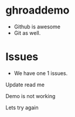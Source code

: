 # ghroaddemo

* Github is awesome
* Git as well.

# Issues 

* We have one 1 issues.

Update read me 

Demo is not working

Lets try again
